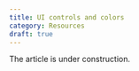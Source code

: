 ```yaml
---
title: UI controls and colors
category: Resources
draft: true
---
```


The article is under construction. 
